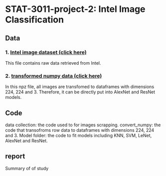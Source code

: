 # STAT-3011-project-2: Intel Image Classification


## Data
### 1. [Intel image dataset (click here)](https://drive.google.com/drive/folders/1d2qrliP_gJa1TB0ReBa58_roT1rHxbI3?usp=sharing) 
This file contains raw data retrieved from Intel.
### 2. [transformed numpy data (click here)](https://drive.google.com/file/d/1P6G9zwQvKL7lEmDiiSZD8Z6SaxjivjAX/view?usp=sharing)
In this npz file, all images are transfomed to dataframes with dimensions 224, 224 and 3. Therefore, it can be directly put into AlexNet and ResNet models.

## Code
data collection: the code used to for images scrapping.
convert_numpy: the code that transofroms row data to dataframes with dimensions 224, 224 and 3. 
Model folder: the code to fit models including KNN, SVM, LeNet, AlexNet and ResNet.

## report
Summary of of study
